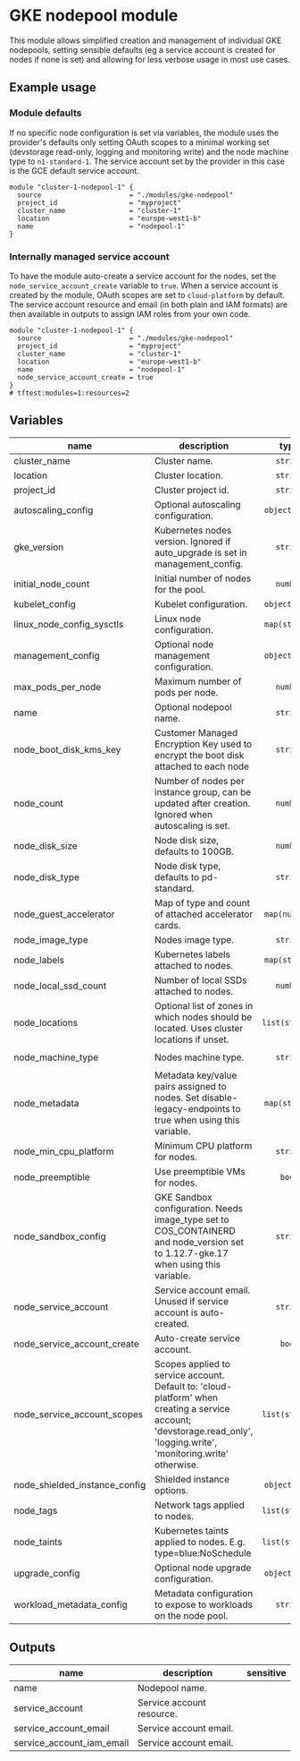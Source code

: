 # GKE nodepool module

This module allows simplified creation and management of individual GKE nodepools, setting sensible defaults (eg a service account is created for nodes if none is set) and allowing for less verbose usage in most use cases.

## Example usage

### Module defaults

If no specific node configuration is set via variables, the module uses the provider's defaults only setting OAuth scopes to a minimal working set (devstorage read-only, logging and monitoring write) and the node machine type to `n1-standard-1`. The service account set by the provider in this case is the GCE default service account.

```hcl
module "cluster-1-nodepool-1" {
  source                      = "./modules/gke-nodepool"
  project_id                  = "myproject"
  cluster_name                = "cluster-1"
  location                    = "europe-west1-b"
  name                        = "nodepool-1"
}
```

### Internally managed service account

To have the module auto-create a service account for the nodes, set the `node_service_account_create` variable to `true`. When a service account is created by the module, OAuth scopes are set to `cloud-platform` by default. The service account resource and email (in both plain and IAM formats) are then available in outputs to assign IAM roles from your own code.

```hcl
module "cluster-1-nodepool-1" {
  source                      = "./modules/gke-nodepool"
  project_id                  = "myproject"
  cluster_name                = "cluster-1"
  location                    = "europe-west1-b"
  name                        = "nodepool-1"
  node_service_account_create = true
}
# tftest:modules=1:resources=2
```

<!-- BEGIN TFDOC -->

## Variables

| name | description | type | required | default |
|---|---|:---:|:---:|:---:|
| cluster_name | Cluster name. | <code>string</code> | ✓ |  |
| location | Cluster location. | <code>string</code> | ✓ |  |
| project_id | Cluster project id. | <code>string</code> | ✓ |  |
| autoscaling_config | Optional autoscaling configuration. | <code title="object&#40;&#123;&#10;  min_node_count &#61; number&#10;  max_node_count &#61; number&#10;&#125;&#41;">object&#40;&#123;&#8230;&#125;&#41;</code> |  | <code>null</code> |
| gke_version | Kubernetes nodes version. Ignored if auto_upgrade is set in management_config. | <code>string</code> |  | <code>null</code> |
| initial_node_count | Initial number of nodes for the pool. | <code>number</code> |  | <code>1</code> |
| kubelet_config | Kubelet configuration. | <code title="object&#40;&#123;&#10;  cpu_cfs_quota        &#61; string&#10;  cpu_cfs_quota_period &#61; string&#10;  cpu_manager_policy   &#61; string&#10;&#125;&#41;">object&#40;&#123;&#8230;&#125;&#41;</code> |  | <code>null</code> |
| linux_node_config_sysctls | Linux node configuration. | <code>map&#40;string&#41;</code> |  | <code>null</code> |
| management_config | Optional node management configuration. | <code title="object&#40;&#123;&#10;  auto_repair  &#61; bool&#10;  auto_upgrade &#61; bool&#10;&#125;&#41;">object&#40;&#123;&#8230;&#125;&#41;</code> |  | <code>null</code> |
| max_pods_per_node | Maximum number of pods per node. | <code>number</code> |  | <code>null</code> |
| name | Optional nodepool name. | <code>string</code> |  | <code>null</code> |
| node_boot_disk_kms_key | Customer Managed Encryption Key used to encrypt the boot disk attached to each node | <code>string</code> |  | <code>null</code> |
| node_count | Number of nodes per instance group, can be updated after creation. Ignored when autoscaling is set. | <code>number</code> |  | <code>null</code> |
| node_disk_size | Node disk size, defaults to 100GB. | <code>number</code> |  | <code>100</code> |
| node_disk_type | Node disk type, defaults to pd-standard. | <code>string</code> |  | <code>&#34;pd-standard&#34;</code> |
| node_guest_accelerator | Map of type and count of attached accelerator cards. | <code>map&#40;number&#41;</code> |  | <code>&#123;&#125;</code> |
| node_image_type | Nodes image type. | <code>string</code> |  | <code>null</code> |
| node_labels | Kubernetes labels attached to nodes. | <code>map&#40;string&#41;</code> |  | <code>&#123;&#125;</code> |
| node_local_ssd_count | Number of local SSDs attached to nodes. | <code>number</code> |  | <code>0</code> |
| node_locations | Optional list of zones in which nodes should be located. Uses cluster locations if unset. | <code>list&#40;string&#41;</code> |  | <code>null</code> |
| node_machine_type | Nodes machine type. | <code>string</code> |  | <code>&#34;n1-standard-1&#34;</code> |
| node_metadata | Metadata key/value pairs assigned to nodes. Set disable-legacy-endpoints to true when using this variable. | <code>map&#40;string&#41;</code> |  | <code>null</code> |
| node_min_cpu_platform | Minimum CPU platform for nodes. | <code>string</code> |  | <code>null</code> |
| node_preemptible | Use preemptible VMs for nodes. | <code>bool</code> |  | <code>null</code> |
| node_sandbox_config | GKE Sandbox configuration. Needs image_type set to COS_CONTAINERD and node_version set to 1.12.7-gke.17 when using this variable. | <code>string</code> |  | <code>null</code> |
| node_service_account | Service account email. Unused if service account is auto-created. | <code>string</code> |  | <code>null</code> |
| node_service_account_create | Auto-create service account. | <code>bool</code> |  | <code>false</code> |
| node_service_account_scopes | Scopes applied to service account. Default to: 'cloud-platform' when creating a service account; 'devstorage.read_only', 'logging.write', 'monitoring.write' otherwise. | <code>list&#40;string&#41;</code> |  | <code>&#91;&#93;</code> |
| node_shielded_instance_config | Shielded instance options. | <code title="object&#40;&#123;&#10;  enable_secure_boot          &#61; bool&#10;  enable_integrity_monitoring &#61; bool&#10;&#125;&#41;">object&#40;&#123;&#8230;&#125;&#41;</code> |  | <code>null</code> |
| node_tags | Network tags applied to nodes. | <code>list&#40;string&#41;</code> |  | <code>null</code> |
| node_taints | Kubernetes taints applied to nodes. E.g. type=blue:NoSchedule | <code>list&#40;string&#41;</code> |  | <code>&#91;&#93;</code> |
| upgrade_config | Optional node upgrade configuration. | <code title="object&#40;&#123;&#10;  max_surge       &#61; number&#10;  max_unavailable &#61; number&#10;&#125;&#41;">object&#40;&#123;&#8230;&#125;&#41;</code> |  | <code>null</code> |
| workload_metadata_config | Metadata configuration to expose to workloads on the node pool. | <code>string</code> |  | <code>&#34;GKE_METADATA&#34;</code> |

## Outputs

| name | description | sensitive |
|---|---|:---:|
| name | Nodepool name. |  |
| service_account | Service account resource. |  |
| service_account_email | Service account email. |  |
| service_account_iam_email | Service account email. |  |


<!-- END TFDOC -->
